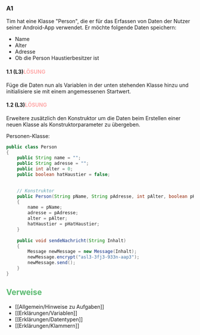 ### A1
Tim hat eine Klasse "Person", die er für das Erfassen von Daten der Nutzer seiner Android-App verwendet. Er möchte folgende Daten speichern:
+ Name
+ Alter
+ Adresse
+ Ob die Person Haustierbesitzer ist
#### 1.1 (L3)<span style="color:#ffaaaa">LÖSUNG</span>
Füge die Daten nun als Variablen in der unten stehenden Klasse hinzu und initialisiere sie mit einem angemessenen Startwert.
#### 1.2 (L3)<span style="color:#ffaaaa">LÖSUNG</span>
Erweitere zusätzlich den Konstruktor um die Daten beim Erstellen einer neuen Klasse als Konstruktorparameter zu übergeben.

Personen-Klasse:
```Java
public class Person
{
	public String name = "";
	public String adresse = "";
	public int alter = 0;
	public boolean hatHaustier = false;
	

	// Konstruktor
	public Person(String pName, String pAdresse, int pAlter, boolean pHatHaustier)
	{
		name = pName;
		adresse = pAdresse;
		alter = pAlter;
		hatHaustier = pHatHaustier;
	}
	
	public void sendeNachricht(String Inhalt)
	{
		Message newMessage = new Message(Inhalt);
		newMessage.encrypt("asl3-3fj3-933n-aap3");
		newMessage.send();
	}
}
```

## <span style="color:#5ABA70">Verweise</span>
+ [[Allgemein/Hinweise zu Aufgaben]]
+ [[Erklärungen/Variablen]]
+ [[Erklärungen/Datentypen]]
+ [[Erklärungen/Klammern]]